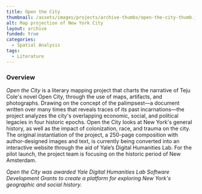 ```yaml
---
title: Open the City
thumbnail: /assets/images/projects/archive-thumbs/open-the-city-thumb.jpg
alt: Map projection of New York City
layout: archive
funded: true
categories:
  - Spatial Analysis
tags:
  - Literature
---
```


### Overview

*Open the City* is a literary mapping project that charts the narrative of Teju Cole's novel Open City, through the use of maps, artifacts, and photographs. Drawing on the concept of the palimpsest—a document written over many times that reveals traces of its past incarnations—the project analyzes the city's overlapping economic, social, and political legacies in four historic epochs. Open the City looks at New York's general history, as well as the impact of colonization, race, and trauma on the city. The original instantiation of the project, a 250-page composition with author-designed images and text, is currently being converted into an interactive website through the aid of Yale’s Digital Humanities Lab. For the pilot launch, the project team is focusing on the historic period of New Amsterdam.

*Open the City was awarded Yale Digital Humanities Lab Software Development Grants to create a platform for exploring New York's geographic and social history.*